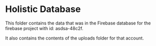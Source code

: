 # Holistic Database
This folder contains the data that was in the Firebase database for the firebase project with id: asdsa-48c2f.

It also contains the contents of the uploads folder for that account.